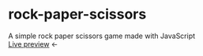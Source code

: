 # rock-paper-scissors

A simple rock paper scissors game made with JavaScript  
[Live preview](https://brrffb.github.io/rock-paper-scissors/) <- 
